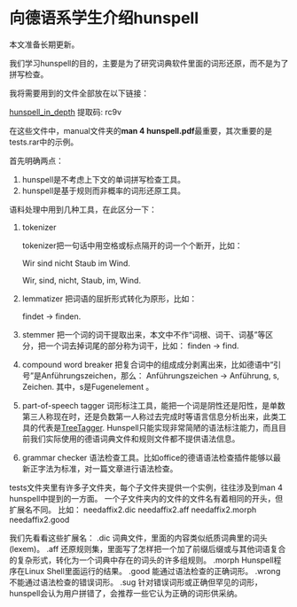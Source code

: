 # 向德语系学生介绍hunspell

本文准备长期更新。

我们学习hunspell的目的，主要是为了研究词典软件里面的词形还原，而不是为了拼写检查。

我将需要用到的文件全部放在以下链接：

[hunspell_in_depth](https://pan.baidu.com/s/1HDlBubR1IIGb14v0i_p3Dg) 提取码: rc9v

在这些文件中，manual文件夹的**man 4 hunspell.pdf**最重要，其次重要的是tests.rar中的示例。



首先明确两点：

1. hunspell是不考虑上下文的单词拼写检查工具。
2. hunspell是基于规则而非概率的词形还原工具。

语料处理中用到几种工具，在此区分一下：

1. tokenizer

   tokenizer把一句话中用空格或标点隔开的词一个个断开，比如：

   Wir sind nicht Staub im Wind. 

   Wir, sind, nicht, Staub, im, Wind.

2. lemmatizer	把词语的屈折形式转化为原形，比如：

   findet -> finden.

3. stemmer	把一个词的词干提取出来，本文中不作“词根、词干、词基”等区分，把一个词去掉词尾的部分称为词干，比如： finden -> find.

4. compound word breaker	把复合词中的组成成分剥离出来，比如德语中“引号”是Anführungszeichen，那么： Anführungszeichen -> Anführung, s, Zeichen. 其中，s是Fugenelement 。
   
5. part-of-speech tagger	词形标注工具，能把一个词是阴性还是阳性，是单数第三人称现在时，还是负数第一人称过去完成时等语言信息分析出来，此类工具的代表是[TreeTagger](https://www.cis.lmu.de/~schmid/tools/TreeTagger/). Hunspell只能实现非常简陋的语法标注能力，而且目前我们实际使用的德语词典文件和规则文件都不提供语法信息。

6. grammar checker	语法检查工具。比如office的德语语法检查插件能够以最新正字法为标准，对一篇文章进行语法检查。



tests文件夹里有许多子文件夹，每个子文件夹提供一个实例，往往涉及到man 4 hunspell中提到的一方面。
一个子文件夹内的文件的文件名有着相同的开头，但扩展名不同。
比如：
needaffix2.dic
needaffix2.aff
needaffix2.morph
needaffix2.good

我们先看看这些扩展名：
.dic	词典文件，里面的内容类似纸质词典里的词头(lexem)。
.aff	还原规则集，里面写了怎样把一个加了前缀后缀或与其他词语复合的复杂形式，转化为一个词典中存在的词头的许多组规则。
.morph	Hunspell程序在Linux Shell里面运行的结果。
.good	能通过语法检查的正确词形。
.wrong	不能通过语法检查的错误词形。
.sug	针对错误词形或正确但罕见的词形，hunspell会认为用户拼错了，会推荐一些它认为正确的词形供采纳。
